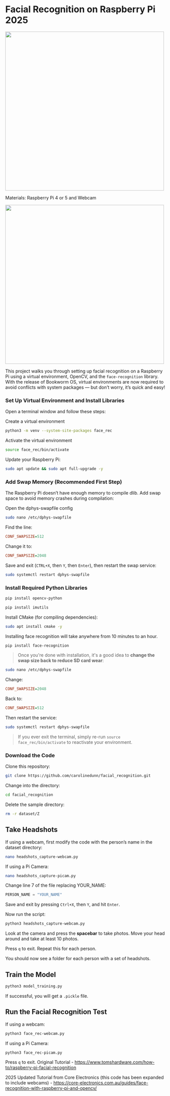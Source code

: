# Facial Recognition on Raspberry Pi 2025


<img src="https://github.com/carolinedunn/facial_recognition/blob/main/photo/screenshot.png?raw=true" width="500"/>


Materials: Raspberry Pi 4 or 5 and Webcam

<img src="https://github.com/carolinedunn/facial_recognition/blob/main/photo/webcamandRPi4.JPG?raw=true" width="500"/>

This project walks you through setting up facial recognition on a Raspberry Pi using a virtual environment, OpenCV, and the `face-recognition` library. With the release of Bookworm OS, virtual environments are now required to avoid conflicts with system packages — but don’t worry, it’s quick and easy!

### Set Up Virtual Environment and Install Libraries

Open a terminal window and follow these steps:

Create a virtual environment
```bash
python3 -m venv --system-site-packages face_rec
```

Activate the virtual environment
```bash
source face_rec/bin/activate
```

Update your Raspberry Pi:

```bash
sudo apt update && sudo apt full-upgrade -y
```

### Add Swap Memory (Recommended First Step)

The Raspberry Pi doesn’t have enough memory to compile dlib. Add swap space to avoid memory crashes during compilation:

Open the dphys-swapfile config
```bash
sudo nano /etc/dphys-swapfile
```

Find the line:

```ini
CONF_SWAPSIZE=512
```

Change it to:

```ini
CONF_SWAPSIZE=2048
```

Save and exit (`CTRL+X`, then `Y`, then `Enter`), then restart the swap service:

```bash
sudo systemctl restart dphys-swapfile
```

### Install Required Python Libraries

```bash
pip install opencv-python
```

```bash
pip install imutils
```
Install CMake (for compiling dependencies):

```bash
sudo apt install cmake -y
```

Installing face recognition will take anywhere from 10 minutes to an hour.

```bash
pip install face-recognition
```

> Once you're done with installation, it's a good idea to **change the swap size back to reduce SD card wear**:

```bash
sudo nano /etc/dphys-swapfile
```

Change:

```ini
CONF_SWAPSIZE=2048
```
Back to:

```ini
CONF_SWAPSIZE=512
```

Then restart the service:

```bash
sudo systemctl restart dphys-swapfile
```

> If you ever exit the terminal, simply re-run `source face_rec/bin/activate` to reactivate your environment.



### Download the Code

Clone this repository:

```bash
git clone https://github.com/carolinedunn/facial_recognition.git
```
Change into the directory:

```bash
cd facial_recognition
```

Delete the sample directory:

```bash
rm -r dataset/Z
```

## Take Headshots

If using a webcam, first modify the code with the person’s name in the dataset directory:

```bash
nano headshots_capture-webcam.py
```

If using a Pi Camera:

```bash
nano headshots_capture-picam.py
```

Change line 7 of the file replacing YOUR_NAME:

```python
PERSON_NAME = "YOUR_NAME"
```

Save and exit by pressing `Ctrl+X`, then `Y`, and hit `Enter`.

Now run the script:

```bash
python3 headshots_capture-webcam.py
```

Look at the camera and press the **spacebar** to take photos. Move your head around and take at least 10 photos.

Press `q` to exit. Repeat this for each person.

You should now see a folder for each person with a set of headshots.

## Train the Model

```bash
python3 model_training.py
```

If successful, you will get a `.pickle` file.

## Run the Facial Recognition Test

If using a webcam:

```bash
python3 face_rec-webcam.py
```

If using a Pi Camera:

```bash
python3 face_rec-picam.py
```

Press `q` to exit.
Original Tutorial - https://www.tomshardware.com/how-to/raspberry-pi-facial-recognition


2025 Updated Tutorial from Core Electronics (this code has been expanded to include webcams) - https://core-electronics.com.au/guides/face-recognition-with-raspberry-pi-and-opencv/
